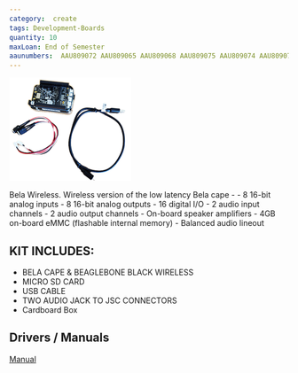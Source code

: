 ```yaml
---
category:  create
tags: Development-Boards
quantity: 10
maxLoan: End of Semester
aaunumbers:  AAU809072 AAU809065 AAU809068 AAU809075 AAU809074 AAU809073 AAU809066 AAU809057 AAU809055 AAU809056
---
```

![Bela Wireless Development Board](/assets/images/equip/belaW.png)

Bela Wireless. Wireless version of the low latency Bela cape - - 8 16-bit analog inputs - 8 16-bit analog outputs - 16 digital I/O - 2 audio input channels - 2 audio output channels - On-board speaker amplifiers - 4GB on-board eMMC (flashable internal memory) - Balanced audio lineout
## KIT INCLUDES:
-  BELA CAPE & BEAGLEBONE BLACK WIRELESS
- MICRO SD CARD
- USB CABLE
- TWO AUDIO JACK TO JSC CONNECTORS
- Cardboard Box

## Drivers / Manuals
[Manual](https://learn.bela.io/get-started-guide/quick-start/)



